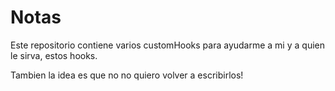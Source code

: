 # Notas

Este repositorio contiene varios customHooks para ayudarme a mi y a quien le sirva, estos hooks.

Tambien la idea es que no no quiero volver a escribirlos!